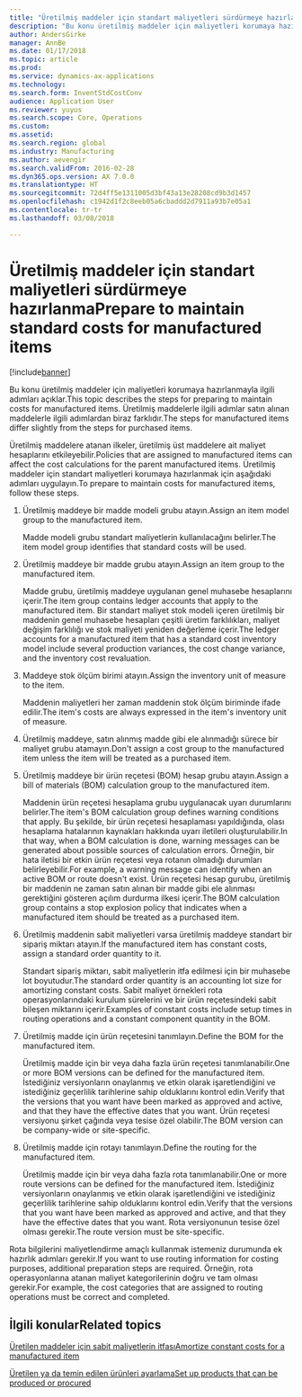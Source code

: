 ```yaml
---
title: "Üretilmiş maddeler için standart maliyetleri sürdürmeye hazırlanma"
description: "Bu konu üretilmiş maddeler için maliyetleri korumaya hazırlanmayla ilgili adımları açıklar."
author: AndersGirke
manager: AnnBe
ms.date: 01/17/2018
ms.topic: article
ms.prod: 
ms.service: dynamics-ax-applications
ms.technology: 
ms.search.form: InventStdCostConv
audience: Application User
ms.reviewer: yuyus
ms.search.scope: Core, Operations
ms.custom: 
ms.assetid: 
ms.search.region: global
ms.industry: Manufacturing
ms.author: aevengir
ms.search.validFrom: 2016-02-28
ms.dyn365.ops.version: AX 7.0.0
ms.translationtype: HT
ms.sourcegitcommit: 72d4ff5e1311005d3bf43a13e28208cd9b3d1457
ms.openlocfilehash: c1942d1f2c8eeb05a6cbaddd2d7911a93b7e05a1
ms.contentlocale: tr-tr
ms.lasthandoff: 03/08/2018

---
```



# <a name="prepare-to-maintain-standard-costs-for-manufactured-items"></a><span data-ttu-id="5b598-103">Üretilmiş maddeler için standart maliyetleri sürdürmeye hazırlanma</span><span class="sxs-lookup"><span data-stu-id="5b598-103">Prepare to maintain standard costs for manufactured items</span></span>

[!include[banner](../includes/banner.md)]

<span data-ttu-id="5b598-104">Bu konu üretilmiş maddeler için maliyetleri korumaya hazırlanmayla ilgili adımları açıklar.</span><span class="sxs-lookup"><span data-stu-id="5b598-104">This topic describes the steps for preparing to maintain costs for manufactured items.</span></span> <span data-ttu-id="5b598-105">Üretilmiş maddelerle ilgili adımlar satın alınan maddelerle ilgili adımlardan biraz farklıdır.</span><span class="sxs-lookup"><span data-stu-id="5b598-105">The steps for manufactured items differ slightly from the steps for purchased items.</span></span>

<span data-ttu-id="5b598-106">Üretilmiş maddelere atanan ilkeler, üretilmiş üst maddelere ait maliyet hesaplarını etkileyebilir.</span><span class="sxs-lookup"><span data-stu-id="5b598-106">Policies that are assigned to manufactured items can affect the cost calculations for the parent manufactured items.</span></span> <span data-ttu-id="5b598-107">Üretilmiş maddeler için standart maliyetleri korumaya hazırlanmak için aşağıdaki adımları uygulayın.</span><span class="sxs-lookup"><span data-stu-id="5b598-107">To prepare to maintain costs for manufactured items, follow these steps.</span></span>

1. <span data-ttu-id="5b598-108">Üretilmiş maddeye bir madde modeli grubu atayın.</span><span class="sxs-lookup"><span data-stu-id="5b598-108">Assign an item model group to the manufactured item.</span></span> 

   <span data-ttu-id="5b598-109">Madde modeli grubu standart maliyetlerin kullanılacağını belirler.</span><span class="sxs-lookup"><span data-stu-id="5b598-109">The item model group identifies that standard costs will be used.</span></span>

2. <span data-ttu-id="5b598-110">Üretilmiş maddeye bir madde grubu atayın.</span><span class="sxs-lookup"><span data-stu-id="5b598-110">Assign an item group to the manufactured item.</span></span> 

   <span data-ttu-id="5b598-111">Madde grubu, üretilmiş maddeye uygulanan genel muhasebe hesaplarını içerir.</span><span class="sxs-lookup"><span data-stu-id="5b598-111">The item group contains ledger accounts that apply to the manufactured item.</span></span> <span data-ttu-id="5b598-112">Bir standart maliyet stok modeli içeren üretilmiş bir maddenin genel muhasebe hesapları çeşitli üretim farklılıkları, maliyet değişim farklılığı ve stok maliyeti yeniden değerleme içerir.</span><span class="sxs-lookup"><span data-stu-id="5b598-112">The ledger accounts for a manufactured item that has a standard cost inventory model include several production variances, the cost change variance, and the inventory cost revaluation.</span></span>

3. <span data-ttu-id="5b598-113">Maddeye stok ölçüm birimi atayın.</span><span class="sxs-lookup"><span data-stu-id="5b598-113">Assign the inventory unit of measure to the item.</span></span> 

   <span data-ttu-id="5b598-114">Maddenin maliyetleri her zaman maddenin stok ölçüm biriminde ifade edilir.</span><span class="sxs-lookup"><span data-stu-id="5b598-114">The item's costs are always expressed in the item's inventory unit of measure.</span></span>

4. <span data-ttu-id="5b598-115">Üretilmiş maddeye, satın alınmış madde gibi ele alınmadığı sürece bir maliyet grubu atamayın.</span><span class="sxs-lookup"><span data-stu-id="5b598-115">Don't assign a cost group to the manufactured item unless the item will be treated as a purchased item.</span></span>

5. <span data-ttu-id="5b598-116">Üretilmiş maddeye bir ürün reçetesi (BOM) hesap grubu atayın.</span><span class="sxs-lookup"><span data-stu-id="5b598-116">Assign a bill of materials (BOM) calculation group to the manufactured item.</span></span> 

   <span data-ttu-id="5b598-117">Maddenin ürün reçetesi hesaplama grubu uygulanacak uyarı durumlarını belirler.</span><span class="sxs-lookup"><span data-stu-id="5b598-117">The item's BOM calculation group defines warning conditions that apply.</span></span> <span data-ttu-id="5b598-118">Bu şekilde, bir ürün reçetesi hesaplaması yapıldığında, olası hesaplama hatalarının kaynakları hakkında uyarı iletileri oluşturulabilir.</span><span class="sxs-lookup"><span data-stu-id="5b598-118">In that way, when a BOM calculation is done, warning messages can be generated about possible sources of calculation errors.</span></span> <span data-ttu-id="5b598-119">Örneğin, bir hata iletisi bir etkin ürün reçetesi veya rotanın olmadığı durumları belirleyebilir.</span><span class="sxs-lookup"><span data-stu-id="5b598-119">For example, a warning message can identify when an active BOM or route doesn't exist.</span></span> <span data-ttu-id="5b598-120">Ürün reçetesi hesap gurubu, üretilmiş bir maddenin ne zaman satın alınan bir madde gibi ele alınması gerektiğini gösteren açılım durdurma ilkesi içerir.</span><span class="sxs-lookup"><span data-stu-id="5b598-120">The BOM calculation group contains a stop explosion policy that indicates when a manufactured item should be treated as a purchased item.</span></span>

6. <span data-ttu-id="5b598-121">Üretilmiş maddenin sabit maliyetleri varsa üretilmiş maddeye standart bir sipariş miktarı atayın.</span><span class="sxs-lookup"><span data-stu-id="5b598-121">If the manufactured item has constant costs, assign a standard order quantity to it.</span></span> 

   <span data-ttu-id="5b598-122">Standart sipariş miktarı, sabit maliyetlerin itfa edilmesi için bir muhasebe lot boyutudur.</span><span class="sxs-lookup"><span data-stu-id="5b598-122">The standard order quantity is an accounting lot size for amortizing constant costs.</span></span> <span data-ttu-id="5b598-123">Sabit maliyet örnekleri rota operasyonlarındaki kurulum sürelerini ve bir ürün reçetesindeki sabit bileşen miktarını içerir.</span><span class="sxs-lookup"><span data-stu-id="5b598-123">Examples of constant costs include setup times in routing operations and a constant component quantity in the BOM.</span></span>

7. <span data-ttu-id="5b598-124">Üretilmiş madde için ürün reçetesini tanımlayın.</span><span class="sxs-lookup"><span data-stu-id="5b598-124">Define the BOM for the manufactured item.</span></span> 

   <span data-ttu-id="5b598-125">Üretilmiş madde için bir veya daha fazla ürün reçetesi tanımlanabilir.</span><span class="sxs-lookup"><span data-stu-id="5b598-125">One or more BOM versions can be defined for the manufactured item.</span></span> <span data-ttu-id="5b598-126">İstediğiniz versiyonların onaylanmış ve etkin olarak işaretlendiğini ve istediğiniz geçerlilik tarihlerine sahip olduklarını kontrol edin.</span><span class="sxs-lookup"><span data-stu-id="5b598-126">Verify that the versions that you want have been marked as approved and active, and that they have the effective dates that you want.</span></span> <span data-ttu-id="5b598-127">Ürün reçetesi versiyonu şirket çağında veya tesise özel olabilir.</span><span class="sxs-lookup"><span data-stu-id="5b598-127">The BOM version can be company-wide or site-specific.</span></span>

8. <span data-ttu-id="5b598-128">Üretilmiş madde için rotayı tanımlayın.</span><span class="sxs-lookup"><span data-stu-id="5b598-128">Define the routing for the manufactured item.</span></span> 

   <span data-ttu-id="5b598-129">Üretilmiş madde için bir veya daha fazla rota tanımlanabilir.</span><span class="sxs-lookup"><span data-stu-id="5b598-129">One or more route versions can be defined for the manufactured item.</span></span> <span data-ttu-id="5b598-130">İstediğiniz versiyonların onaylanmış ve etkin olarak işaretlendiğini ve istediğiniz geçerlilik tarihlerine sahip olduklarını kontrol edin.</span><span class="sxs-lookup"><span data-stu-id="5b598-130">Verify that the versions that you want have been marked as approved and active, and that they have the effective dates that you want.</span></span> <span data-ttu-id="5b598-131">Rota versiyonunun tesise özel olması gerekir.</span><span class="sxs-lookup"><span data-stu-id="5b598-131">The route version must be site-specific.</span></span>

<span data-ttu-id="5b598-132">Rota bilgilerini maliyetlendirme amaçlı kullanmak istemeniz durumunda ek hazırlık adımları gerekir.</span><span class="sxs-lookup"><span data-stu-id="5b598-132">If you want to use routing information for costing purposes, additional preparation steps are required.</span></span> <span data-ttu-id="5b598-133">Örneğin, rota operasyonlarına atanan maliyet kategorilerinin doğru ve tam olması gerekir.</span><span class="sxs-lookup"><span data-stu-id="5b598-133">For example, the cost categories that are assigned to routing operations must be correct and completed.</span></span>

<a name="related-topics"></a><span data-ttu-id="5b598-134">İlgili konular</span><span class="sxs-lookup"><span data-stu-id="5b598-134">Related topics</span></span>
--------

[<span data-ttu-id="5b598-135">Üretilen maddeler için sabit maliyetlerin itfası</span><span class="sxs-lookup"><span data-stu-id="5b598-135">Amortize constant costs for a manufactured item</span></span>](amortize-constant-costs-manufactured-item.md)

[<span data-ttu-id="5b598-136">Üretilen ya da temin edilen ürünleri ayarlama</span><span class="sxs-lookup"><span data-stu-id="5b598-136">Set up products that can be produced or procured</span></span>](manufactured-items-treated-as-purchased-items.md)


